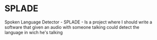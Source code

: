 # SPLADE

Spoken Language Detector - SPLADE - Is a project where I should write a software that given an audio with someone talking could detect the language in wich he's talking
